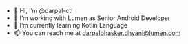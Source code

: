 - 👋 Hi, I’m @darpal-ctl
- 👀 I’m working with Lumen as Senior Android Developer
- 🌱 I’m currently learning Kotlin Language
- 📫 You can reach me at darpalbhasker.dhyani@lumen.com
